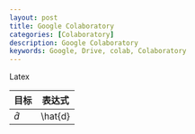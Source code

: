 ```yaml
---
layout: post
title: Google Colaboratory
categories: [Colaboratory]
description: Google Colaboratory
keywords: Google, Drive, colab, Colaboratory
---
```

Latex

目标 | 表达式
-| -
$\hat{d}$ | \hat{d}